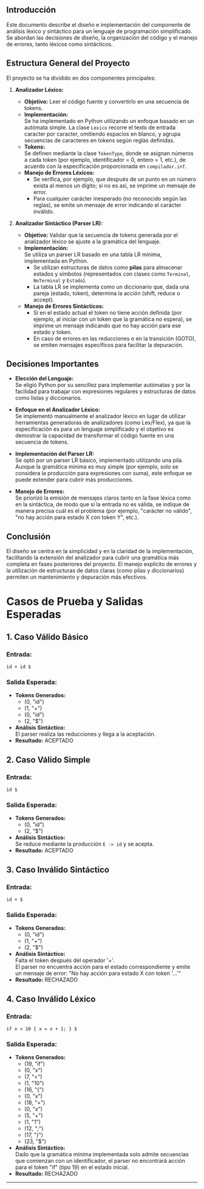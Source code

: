 ## Introducción

Este documento describe el diseño e implementación del componente de análisis léxico y sintáctico para un lenguaje de programación simplificado. Se abordan las decisiones de diseño, la organización del código y el manejo de errores, tanto léxicos como sintácticos.

## Estructura General del Proyecto

El proyecto se ha dividido en dos componentes principales:

1. **Analizador Léxico:**  
   - **Objetivo:** Leer el código fuente y convertirlo en una secuencia de tokens.
   - **Implementación:**  
     Se ha implementado en Python utilizando un enfoque basado en un autómata simple. La clase `Lexico` recorre el texto de entrada caracter por caracter, omitiendo espacios en blanco, y agrupa secuencias de caracteres en tokens según reglas definidas.
   - **Tokens:**  
     Se definen mediante la clase `TokenType`, donde se asignan números a cada token (por ejemplo, identificador = 0, entero = 1, etc.), de acuerdo con la especificación proporcionada en `compilador.inf`.
   - **Manejo de Errores Léxicos:**  
     - Se verifica, por ejemplo, que después de un punto en un número exista al menos un dígito; si no es así, se imprime un mensaje de error.
     - Para cualquier carácter inesperado (no reconocido según las reglas), se emite un mensaje de error indicando el carácter inválido.

2. **Analizador Sintáctico (Parser LR):**  
   - **Objetivo:** Validar que la secuencia de tokens generada por el analizador léxico se ajuste a la gramática del lenguaje.
   - **Implementación:**  
     Se utiliza un parser LR basado en una tabla LR mínima, implementada en Python.  
     - Se utilizan estructuras de datos como **pilas** para almacenar estados y símbolos (representados con clases como `Terminal`, `NoTerminal` y `Estado`).
     - La tabla LR se implementa como un diccionario que, dada una pareja (estado, token), determina la acción (shift, reduce o accept).
   - **Manejo de Errores Sintácticos:**  
     - Si en el estado actual el token no tiene acción definida (por ejemplo, al iniciar con un token que la gramática no espera), se imprime un mensaje indicando que no hay acción para ese estado y token.
     - En caso de errores en las reducciones o en la transición (GOTO), se emiten mensajes específicos para facilitar la depuración.

## Decisiones Importantes

- **Elección del Lenguaje:**  
  Se eligió Python por su sencillez para implementar autómatas y por la facilidad para trabajar con expresiones regulares y estructuras de datos como listas y diccionarios.
  
- **Enfoque en el Analizador Léxico:**  
  Se implementó manualmente el analizador léxico en lugar de utilizar herramientas generadoras de analizadores (como Lex/Flex), ya que la especificación es para un lenguaje simplificado y el objetivo es demostrar la capacidad de transformar el código fuente en una secuencia de tokens.

- **Implementación del Parser LR:**  
  Se optó por un parser LR básico, implementado utilizando una pila. Aunque la gramática mínima es muy simple (por ejemplo, solo se considera la producción para expresiones con suma), este enfoque se puede extender para cubrir más producciones.

- **Manejo de Errores:**  
  Se priorizó la emisión de mensajes claros tanto en la fase léxica como en la sintáctica, de modo que si la entrada no es válida, se indique de manera precisa cuál es el problema (por ejemplo, "carácter no válido", "no hay acción para estado X con token Y", etc.).

## Conclusión

El diseño se centra en la simplicidad y en la claridad de la implementación, facilitando la extensión del analizador para cubrir una gramática más completa en fases posteriores del proyecto. El manejo explícito de errores y la utilización de estructuras de datos claras (como pilas y diccionarios) permiten un mantenimiento y depuración más efectivos.

# Casos de Prueba y Salidas Esperadas
## 1. Caso Válido Básico

### Entrada:
`id + id $`
### Salida Esperada:
- **Tokens Generados:**
  - (0, "id")
  - (1, "+")
  - (0, "id")
  - (2, "$")
- **Análisis Sintáctico:**  
  El parser realiza las reducciones y llega a la aceptación.  
- **Resultado:** ACEPTADO

## 2. Caso Válido Simple

### Entrada:
`id $`
### Salida Esperada:
- **Tokens Generados:**
  - (0, "id")
  - (2, "$")
- **Análisis Sintáctico:**  
  Se reduce mediante la producción `E -> id` y se acepta.
- **Resultado:** ACEPTADO

## 3. Caso Inválido Sintáctico

### Entrada:
`id + $`
### Salida Esperada:
- **Tokens Generados:**
  - (0, "id")
  - (1, "+")
  - (2, "$")
- **Análisis Sintáctico:**  
  Falta el token después del operador '+'.  
  El parser no encuentra acción para el estado correspondiente y emite un mensaje de error: "No hay acción para estado X con token '...'"
- **Resultado:** RECHAZADO

## 4. Caso Inválido Léxico

### Entrada:
`if x < 10 { x = x + 1; } $`
### Salida Esperada:
- **Tokens Generados:**
  - (19, "if")
  - (0, "x")
  - (7, "<")
  - (1, "10")
  - (16, "{")
  - (0, "x")
  - (18, "=")
  - (0, "x")
  - (5, "+")
  - (1, "1")
  - (12, ";")
  - (17, "}")
  - (23, "$")
- **Análisis Sintáctico:**  
  Dado que la gramática mínima implementada solo admite secuencias que comienzan con un identificador, el parser no encontrará acción para el token "if" (tipo 19) en el estado inicial.
- **Resultado:** RECHAZADO

---
